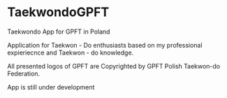 # TaekwondoGPFT
Taekwondo App for GPFT in Poland

Application for Taekwon - Do enthusiasts based on my professional expieriecnce and Taekwon - do knowledge.

All presented logos of GPFT are Copyrighted by GPFT Polish Taekwon-do Federation. 

App is still under development
